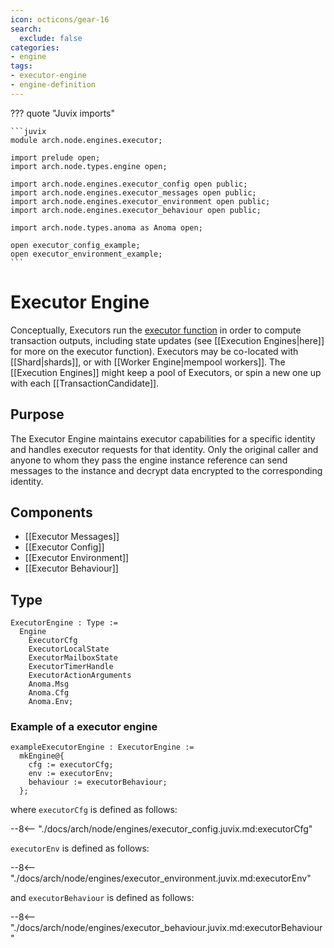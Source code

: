 ```yaml
---
icon: octicons/gear-16
search:
  exclude: false
categories:
- engine
tags:
- executor-engine
- engine-definition
---
```


??? quote "Juvix imports"

    ```juvix
    module arch.node.engines.executor;

    import prelude open;
    import arch.node.types.engine open;

    import arch.node.engines.executor_config open public;
    import arch.node.engines.executor_messages open public;
    import arch.node.engines.executor_environment open public;
    import arch.node.engines.executor_behaviour open public;

    import arch.node.types.anoma as Anoma open;

    open executor_config_example;
    open executor_environment_example;
    ```

# Executor Engine

Conceptually, Executors  run the
 [executor function](./../ordering/execution/index.md#executor-function) in order to
 compute transaction outputs, including state updates
 (see [[Execution Engines|here]] for more on the executor function).
Executors may be co-located with [[Shard|shards]], or with
 [[Worker Engine|mempool workers]].
The [[Execution Engines]] might keep a pool of Executors,
 or spin a new one up with each [[TransactionCandidate]].

## Purpose

The Executor Engine maintains executor capabilities for a specific identity
and handles executor requests for that identity. Only the original caller and
anyone to whom they pass the engine instance reference can send messages to the
instance and decrypt data encrypted to the corresponding identity.

## Components

- [[Executor Messages]]
- [[Executor Config]]
- [[Executor Environment]]
- [[Executor Behaviour]]

## Type

<!-- --8<-- [start:ExecutorEngine] -->
```juvix
ExecutorEngine : Type :=
  Engine
    ExecutorCfg
    ExecutorLocalState
    ExecutorMailboxState
    ExecutorTimerHandle
    ExecutorActionArguments
    Anoma.Msg
    Anoma.Cfg
    Anoma.Env;
```
<!-- --8<-- [end:ExecutorEngine] -->

### Example of a executor engine


<!-- --8<-- [start:exampleExecutorEngine] -->
```juvix
exampleExecutorEngine : ExecutorEngine :=
  mkEngine@{
    cfg := executorCfg;
    env := executorEnv;
    behaviour := executorBehaviour;
  };
```
<!-- --8<-- [end:exampleExecutorEngine] -->

where `executorCfg` is defined as follows:

--8<-- "./docs/arch/node/engines/executor_config.juvix.md:executorCfg"

`executorEnv` is defined as follows:

--8<-- "./docs/arch/node/engines/executor_environment.juvix.md:executorEnv"

and `executorBehaviour` is defined as follows:

--8<-- "./docs/arch/node/engines/executor_behaviour.juvix.md:executorBehaviour"
